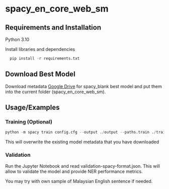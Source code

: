 
# spacy_en_core_web_sm

## Requirements and Installation

Python 3.10

Install libraries and dependencies

```python
  pip install -r requirements.txt
```

## Download Best Model
Download metadata [Google Drive](https://drive.google.com/drive/folders/1SQODtGfyp97QXnFHuKoqxIYhk4xmXn7-?usp=share_link) for spacy_blank best model and put them into the current folder (spacy_en_core_web_sm).
## Usage/Examples

### Training (Optional)
```python
python -m spacy train config.cfg --output ./output --paths.train ./train.spacy --paths.dev ./dev.spacy
```
This will overwrite the existing model metadata that you have downloaded

### Validation
Run the Jupyter Notebook and read validation-spacy-format.json. This will allow to validate the model and provide NER performance metrics.

You may try with own sample of Malaysian English sentence if needed. 

